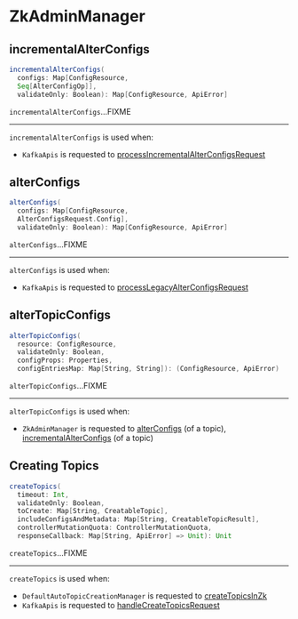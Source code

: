 # ZkAdminManager

## <span id="incrementalAlterConfigs"> incrementalAlterConfigs

```scala
incrementalAlterConfigs(
  configs: Map[ConfigResource,
  Seq[AlterConfigOp]],
  validateOnly: Boolean): Map[ConfigResource, ApiError]
```

`incrementalAlterConfigs`...FIXME

---

`incrementalAlterConfigs` is used when:

* `KafkaApis` is requested to [processIncrementalAlterConfigsRequest](KafkaApis.md#processIncrementalAlterConfigsRequest)

## <span id="alterConfigs"> alterConfigs

```scala
alterConfigs(
  configs: Map[ConfigResource,
  AlterConfigsRequest.Config],
  validateOnly: Boolean): Map[ConfigResource, ApiError]
```

`alterConfigs`...FIXME

---

`alterConfigs` is used when:

* `KafkaApis` is requested to [processLegacyAlterConfigsRequest](KafkaApis.md#processLegacyAlterConfigsRequest)

## <span id="alterTopicConfigs"> alterTopicConfigs

```scala
alterTopicConfigs(
  resource: ConfigResource,
  validateOnly: Boolean,
  configProps: Properties,
  configEntriesMap: Map[String, String]): (ConfigResource, ApiError)
```

`alterTopicConfigs`...FIXME

---

`alterTopicConfigs` is used when:

* `ZkAdminManager` is requested to [alterConfigs](#alterConfigs) (of a topic), [incrementalAlterConfigs](#incrementalAlterConfigs) (of a topic)

## <span id="createTopics"> Creating Topics

```scala
createTopics(
  timeout: Int,
  validateOnly: Boolean,
  toCreate: Map[String, CreatableTopic],
  includeConfigsAndMetadata: Map[String, CreatableTopicResult],
  controllerMutationQuota: ControllerMutationQuota,
  responseCallback: Map[String, ApiError] => Unit): Unit
```

`createTopics`...FIXME

---

`createTopics` is used when:

* `DefaultAutoTopicCreationManager` is requested to [createTopicsInZk](DefaultAutoTopicCreationManager.md#createTopicsInZk)
* `KafkaApis` is requested to [handleCreateTopicsRequest](KafkaApis.md#handleCreateTopicsRequest)
